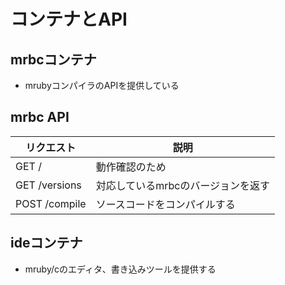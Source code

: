 # コンテナとAPI

## mrbcコンテナ

- mrubyコンパイラのAPIを提供している

## mrbc API

|リクエスト|説明|
|---|---|
|GET /|動作確認のため|
|GET /versions|対応しているmrbcのバージョンを返す|
|POST /compile|ソースコードをコンパイルする|

## ideコンテナ

- mruby/cのエディタ、書き込みツールを提供する

